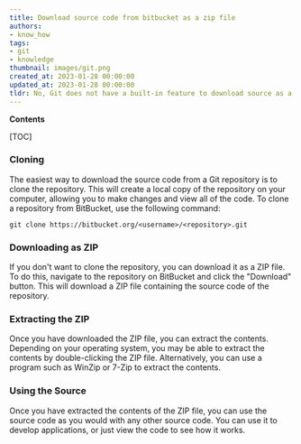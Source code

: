 ```yaml
---
title: Download source code from bitbucket as a zip file
authors:
- know_how
tags:
- git
- knowledge
thumbnail: images/git.png
created_at: 2023-01-28 00:00:00
updated_at: 2023-01-28 00:00:00
tldr: No, Git does not have a built-in feature to download source as a ZIP from BitBucket.
---
```


**Contents**

[TOC]

### Cloning

The easiest way to download the source code from a Git repository is to clone the repository. This will create a local copy of the repository on your computer, allowing you to make changes and view all of the code. To clone a repository from BitBucket, use the following command:

`git clone https://bitbucket.org/<username>/<repository>.git`

### Downloading as ZIP

If you don't want to clone the repository, you can download it as a ZIP file. To do this, navigate to the repository on BitBucket and click the "Download" button. This will download a ZIP file containing the source code of the repository.

### Extracting the ZIP

Once you have downloaded the ZIP file, you can extract the contents. Depending on your operating system, you may be able to extract the contents by double-clicking the ZIP file. Alternatively, you can use a program such as WinZip or 7-Zip to extract the contents.

### Using the Source

Once you have extracted the contents of the ZIP file, you can use the source code as you would with any other source code. You can use it to develop applications, or just view the code to see how it works.
